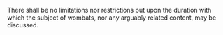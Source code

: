 There shall be no limitations nor restrictions put upon the duration with which the subject of wombats, nor any arguably related content, may be discussed. 
